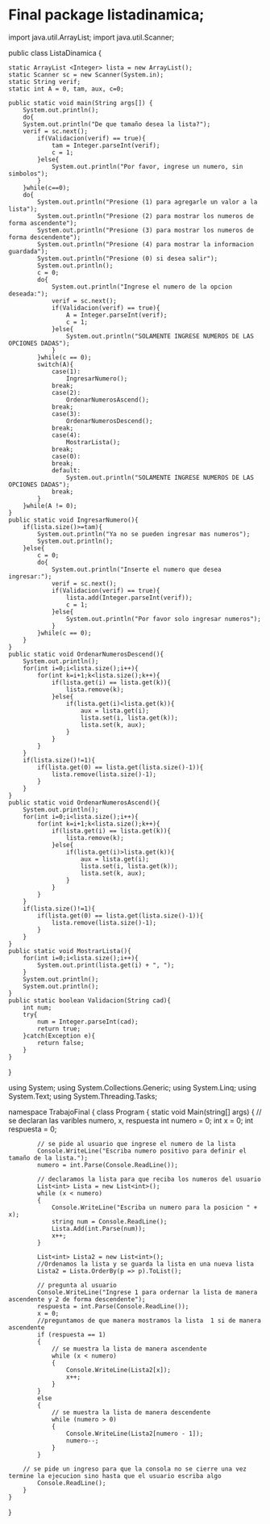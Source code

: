 # Final package listadinamica;

import java.util.ArrayList;
import java.util.Scanner;

public class ListaDinamica {

    static ArrayList <Integer> lista = new ArrayList();
    static Scanner sc = new Scanner(System.in);
    static String verif;
    static int A = 0, tam, aux, c=0;
    
    public static void main(String args[]) {
        System.out.println();
        do{
        System.out.println("De que tamaño desea la lista?");
        verif = sc.next();
            if(Validacion(verif) == true){
                tam = Integer.parseInt(verif);
                c = 1;
            }else{
                System.out.println("Por favor, ingrese un numero, sin simbolos");
            }
        }while(c==0);
        do{
            System.out.println("Presione (1) para agregarle un valor a la lista");
            System.out.println("Presione (2) para mostrar los numeros de forma ascendente");
            System.out.println("Presione (3) para mostrar los numeros de forma descendente");
            System.out.println("Presione (4) para mostrar la informacion guardada");
            System.out.println("Presione (0) si desea salir");
            System.out.println();
            c = 0;
            do{
                System.out.println("Ingrese el numero de la opcion deseada:");
                verif = sc.next();
                if(Validacion(verif) == true){
                    A = Integer.parseInt(verif);
                    c = 1;
                }else{
                    System.out.println("SOLAMENTE INGRESE NUMEROS DE LAS OPCIONES DADAS");
                }
            }while(c == 0);
            switch(A){
                case(1):
                    IngresarNumero();
                break;
                case(2):
                    OrdenarNumerosAscend();
                break;
                case(3):
                    OrdenarNumerosDescend();
                break;
                case(4):
                    MostrarLista();
                break;
                case(0):
                break;
                default:
                    System.out.println("SOLAMENTE INGRESE NUMEROS DE LAS OPCIONES DADAS");
                break;
            }
        }while(A != 0);
    }
    public static void IngresarNumero(){
        if(lista.size()>=tam){
            System.out.println("Ya no se pueden ingresar mas numeros");
            System.out.println();
        }else{
            c = 0;
            do{
                System.out.println("Inserte el numero que desea ingresar:");
                verif = sc.next();
                if(Validacion(verif) == true){
                    lista.add(Integer.parseInt(verif));
                    c = 1;
                }else{
                    System.out.println("Por favor solo ingresar numeros");
                }
            }while(c == 0);
        }
    }
    public static void OrdenarNumerosDescend(){
        System.out.println();
        for(int i=0;i<lista.size();i++){
            for(int k=i+1;k<lista.size();k++){
                if(lista.get(i) == lista.get(k)){
                    lista.remove(k);
                }else{
                    if(lista.get(i)<lista.get(k)){
                        aux = lista.get(i);
                        lista.set(i, lista.get(k));
                        lista.set(k, aux);
                    }
                }
            }
        }
        if(lista.size()!=1){
            if(lista.get(0) == lista.get(lista.size()-1)){
                lista.remove(lista.size()-1);
            }
        }
    }
    public static void OrdenarNumerosAscend(){
        System.out.println();
        for(int i=0;i<lista.size();i++){
            for(int k=i+1;k<lista.size();k++){
                if(lista.get(i) == lista.get(k)){
                    lista.remove(k);
                }else{
                    if(lista.get(i)>lista.get(k)){
                        aux = lista.get(i);
                        lista.set(i, lista.get(k));
                        lista.set(k, aux);
                    }
                }
            }
        }
        if(lista.size()!=1){
            if(lista.get(0) == lista.get(lista.size()-1)){
                lista.remove(lista.size()-1);
            }
        }
    }
    public static void MostrarLista(){
        for(int i=0;i<lista.size();i++){
            System.out.print(lista.get(i) + ", ");
        }
        System.out.println();
        System.out.println();
    }
    public static boolean Validacion(String cad){
        int num;
        try{
            num = Integer.parseInt(cad);
            return true;
        }catch(Exception e){
            return false;
        }
    }
}








using System;
using System.Collections.Generic;
using System.Linq;
using System.Text;
using System.Threading.Tasks;

namespace TrabajoFinal
{
    class Program
    {
        static void Main(string[] args)
        {
            // se declaran las varibles numero, x, respuesta
            int numero = 0;
            int x = 0;
            int respuesta = 0;

            // se pide al usuario que ingrese el numero de la lista
            Console.WriteLine("Escriba numero positivo para definir el tamaño de la lista.");
            numero = int.Parse(Console.ReadLine());

            // declaramos la lista para que reciba los numeros del usuario
            List<int> Lista = new List<int>();
            while (x < numero)
            {
                Console.WriteLine("Escriba un numero para la posicion " + x);
                string num = Console.ReadLine();
                Lista.Add(int.Parse(num));
                x++;
            }

            List<int> Lista2 = new List<int>();
            //Ordenamos la lista y se guarda la lista en una nueva lista
            Lista2 = Lista.OrderBy(p => p).ToList();

            // pregunta al usuario
            Console.WriteLine("Ingrese 1 para ordernar la lista de manera ascendente y 2 de forma descendente");
            respuesta = int.Parse(Console.ReadLine());
            x = 0;
            //preguntamos de que manera mostramos la lista  1 si de manera ascendente
            if (respuesta == 1)
            {
                // se muestra la lista de manera ascendente
                while (x < numero)
                {
                    Console.WriteLine(Lista2[x]);
                    x++;
                }
            }
            else
            {
                // se muestra la lista de manera descendente
                while (numero > 0)
                {
                    Console.WriteLine(Lista2[numero - 1]);
                    numero--;
                }
            }

        // se pide un ingreso para que la consola no se cierre una vez termine la ejecucion sino hasta que el usuario escriba algo
            Console.ReadLine();
        }
    }
}

